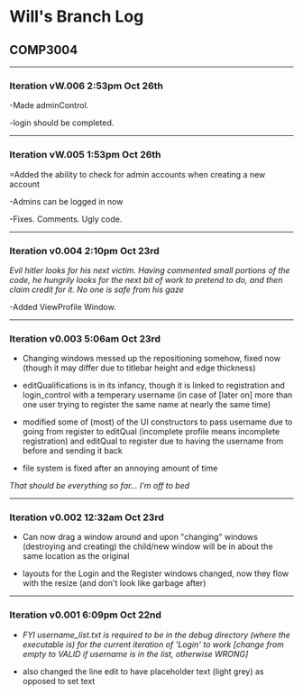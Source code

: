 # Will's Branch Log
## COMP3004 
--------------------------------------------------------------------------------------------
### Iteration vW.006 2:53pm Oct 26th

-Made adminControl.

-login should be completed.



--------------------------------------------------------------------------------------------
### Iteration vW.005 1:53pm Oct 26th

=Added the ability to check for admin accounts when creating a new account

-Admins can be logged in now

-Fixes. Comments. Ugly code.

--------------------------------------------------------------------------------------------
### Iteration v0.004 2:10pm Oct 23rd

_Evil hitler looks for his next victim. Having commented small portions of the code, he hungrily looks for the next bit of work to pretend to do, and then claim credit for it. No one is safe from his gaze_

-Added ViewProfile Window.




---------------------------------------------------------------------------------------------------------
### Iteration v0.003  5:06am Oct 23rd
- Changing windows messed up the repositioning somehow, fixed now (though it may differ due to titlebar height and edge
  thickness)

- editQualifications is in its infancy, though it is linked to registration and login_control with a temperary username (in
  case of [later on] more than one user trying to register the same name at nearly the same time)

- modified some of (most) of the UI constructors to pass username due to going from register to editQual (incomplete profile 
  means incomplete registration) and editQual to register due to having the username from before and sending it back 

- file system is fixed after an annoying amount of time

_That should be everything so far... I'm off to bed_

----------------------------------------------------------------------------------------------------------
### Iteration v0.002 12:32am Oct 23rd
- Can now drag a window around and upon "changing" windows (destroying and creating) the child/new window will be in about 
   the same location as the original

- layouts for the Login and the Register windows changed, now they flow with the resize (and don't look like garbage after)

----------------------------------------------------------------------------------------------------------
### Iteration v0.001  6:09pm Oct 22nd
- _FYI username_list.txt is required to be in the debug directory (where the executable is) for the current iteration of 'Login' to work [change from empty to VALID if username is in the list, otherwise WRONG]_

- also changed the line edit to have placeholder text (light grey) as opposed to set text
